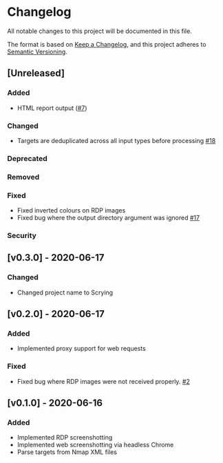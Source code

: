 # Changelog
All notable changes to this project will be documented in this file.

The format is based on [Keep a Changelog](https://keepachangelog.com/en/1.0.0/),
and this project adheres to [Semantic Versioning](https://semver.org/spec/v2.0.0.html).

## [Unreleased]
### Added
* HTML report output ([#7](https://github.com/nccgroup/scrying/issues/7))

### Changed
* Targets are deduplicated across all input types before processing [#18](https://github.com/nccgroup/scrying/issues/18)

### Deprecated

### Removed

### Fixed
* Fixed inverted colours on RDP images
* Fixed bug where the output directory argument was ignored [#17](https://github.com/nccgroup/scrying/issues/17)

### Security

## [v0.3.0] - 2020-06-17
### Changed
* Changed project name to Scrying

## [v0.2.0] - 2020-06-17
### Added
* Implemented proxy support for web requests

### Fixed
* Fixed bug where RDP images were not received properly. [#2](https://github.com/nccgroup/scrying/issues/2)

## [v0.1.0] - 2020-06-16
### Added
* Implemented RDP screenshotting
* Implemented web screenshotting via headless Chrome
* Parse targets from Nmap XML files

